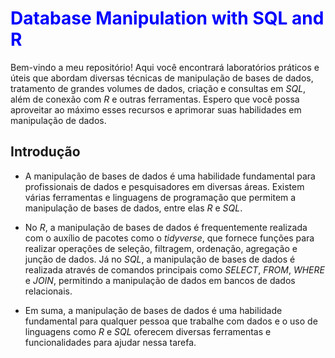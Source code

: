  # <font color = "blue"> Database Manipulation with SQL and R  </font>
 
 Bem-vindo a meu repositório! Aqui você encontrará laboratórios práticos e úteis que abordam diversas técnicas de manipulação de bases de dados, tratamento de grandes volumes de dados, criação e consultas em *SQL*, além de conexão com *R* e outras ferramentas. Espero que você possa aproveitar ao máximo esses recursos e aprimorar suas habilidades em manipulação de dados.
 
 ## Introdução
 
 - A manipulação de bases de dados é uma habilidade fundamental para profissionais de dados e pesquisadores em diversas áreas. Existem várias ferramentas e linguagens de programação que permitem a manipulação de bases de dados, entre elas *R* e *SQL*.

- No *R*, a manipulação de bases de dados é frequentemente realizada com o auxílio de pacotes como o *tidyverse*, que fornece funções para realizar operações de seleção, filtragem, ordenação, agregação e junção de dados. Já no *SQL*, a manipulação de bases de dados é realizada através de comandos principais como *SELECT*, *FROM*, *WHERE* e *JOIN*, permitindo a manipulação de dados em bancos de dados relacionais.

- Em suma, a manipulação de bases de dados é uma habilidade fundamental para qualquer pessoa que trabalhe com dados e o uso de linguagens como *R* e *SQL* oferecem diversas ferramentas e funcionalidades para ajudar nessa tarefa.

